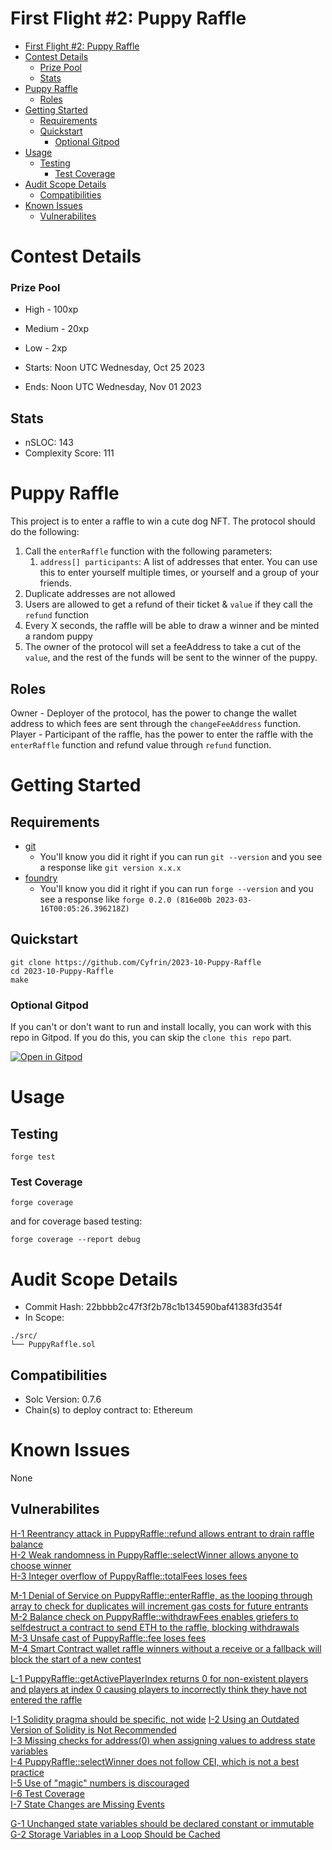 # First Flight #2: Puppy Raffle

- [First Flight #2: Puppy Raffle](#first-flight-2-puppy-raffle)
- [Contest Details](#contest-details)
    - [Prize Pool](#prize-pool)
  - [Stats](#stats)
- [Puppy Raffle](#puppy-raffle)
  - [Roles](#roles)
- [Getting Started](#getting-started)
  - [Requirements](#requirements)
  - [Quickstart](#quickstart)
    - [Optional Gitpod](#optional-gitpod)
- [Usage](#usage)
  - [Testing](#testing)
    - [Test Coverage](#test-coverage)
- [Audit Scope Details](#audit-scope-details)
  - [Compatibilities](#compatibilities)
- [Known Issues](#known-issues)
  - [Vulnerabilites](#vulnerabilites)

# Contest Details

### Prize Pool

- High - 100xp
- Medium - 20xp
- Low - 2xp

- Starts: Noon UTC Wednesday, Oct 25 2023
- Ends: Noon UTC Wednesday, Nov 01 2023

## Stats

- nSLOC: 143
- Complexity Score: 111

[//]: # (contest-details-open)

# Puppy Raffle

This project is to enter a raffle to win a cute dog NFT. The protocol should do the following:

1. Call the `enterRaffle` function with the following parameters:
   1. `address[] participants`: A list of addresses that enter. You can use this to enter yourself multiple times, or yourself and a group of your friends.
2. Duplicate addresses are not allowed
3. Users are allowed to get a refund of their ticket & `value` if they call the `refund` function
4. Every X seconds, the raffle will be able to draw a winner and be minted a random puppy
5. The owner of the protocol will set a feeAddress to take a cut of the `value`, and the rest of the funds will be sent to the winner of the puppy.

## Roles

Owner - Deployer of the protocol, has the power to change the wallet address to which fees are sent through the `changeFeeAddress` function.
Player - Participant of the raffle, has the power to enter the raffle with the `enterRaffle` function and refund value through `refund` function.

[//]: # (contest-details-close)

[//]: # (getting-started-open)

# Getting Started

## Requirements

- [git](https://git-scm.com/book/en/v2/Getting-Started-Installing-Git)
  - You'll know you did it right if you can run `git --version` and you see a response like `git version x.x.x`
- [foundry](https://getfoundry.sh/)
  - You'll know you did it right if you can run `forge --version` and you see a response like `forge 0.2.0 (816e00b 2023-03-16T00:05:26.396218Z)`

## Quickstart

```
git clone https://github.com/Cyfrin/2023-10-Puppy-Raffle
cd 2023-10-Puppy-Raffle
make
```

### Optional Gitpod

If you can't or don't want to run and install locally, you can work with this repo in Gitpod. If you do this, you can skip the `clone this repo` part.

[![Open in Gitpod](https://gitpod.io/button/open-in-gitpod.svg)](https://gitpod.io/#github.com/Cyfrin/3-passwordstore-audit)

# Usage

## Testing

```
forge test
```

### Test Coverage

```
forge coverage
```

and for coverage based testing:

```
forge coverage --report debug
```

[//]: # (getting-started-close)

[//]: # (scope-open)

# Audit Scope Details

- Commit Hash: 22bbbb2c47f3f2b78c1b134590baf41383fd354f
- In Scope:

```
./src/
└── PuppyRaffle.sol
```

## Compatibilities

- Solc Version: 0.7.6
- Chain(s) to deploy contract to: Ethereum

[//]: # (scope-close)

[//]: # (known-issues-open)

# Known Issues

None

[//]: # (known-issues-close)


## Vulnerabilites

[H-1 Reentrancy attack in PuppyRaffle::refund allows entrant to drain raffle balance](Vulnerabilities.md#h-1-reentrancy-attack-in-puppyrafflerefund-allows-entrant-to-drain-raffle-balance) \
[H-2 Weak randomness in PuppyRaffle::selectWinner allows anyone to choose winner](Vulnerabilities.md#h-2-weak-randomness-in-puppyraffleselectwinner-allows-anyone-to-choose-winner) \
[H-3 Integer overflow of PuppyRaffle::totalFees loses fees](Vulnerabilities.md#h-3-integer-overflow-of-puppyraffletotalfees-loses-fees)

[M-1 Denial of Service on PuppyRaffle::enterRaffle, as the looping through array to check for duplicates will increment gas costs for future entrants](Vulnerabilities.md#m-1-denial-of-service-on-puppyraffleenterraffle-as-the-looping-through-array-to-check-for-duplicates-will-increment-gas-costs-for-future-entrants) \
[M-2 Balance check on PuppyRaffle::withdrawFees enables griefers to selfdestruct a contract to send ETH to the raffle, blocking withdrawals](Vulnerabilities.md#m-2-balance-check-on-puppyrafflewithdrawfees-enables-griefers-to-selfdestruct-a-contract-to-send-eth-to-the-raffle-blocking-withdrawals) \
[M-3 Unsafe cast of PuppyRaffle::fee loses fees](Vulnerabilities.md#m-3-unsafe-cast-of-puppyrafflefee-loses-fees) \
[M-4 Smart Contract wallet raffle winners without a receive or a fallback will block the start of a new contest](Vulnerabilities.md#m-4-smart-contract-wallet-raffle-winners-without-a-receive-or-a-fallback-will-block-the-start-of-a-new-contest)

[L-1 PuppyRaffle::getActivePlayerIndex returns 0 for non-existent players and players at index 0 causing players to incorrectly think they have not entered the raffle](Vulnerabilities.md#l-1-puppyrafflegetactiveplayerindex-returns-0-for-non-existent-players-and-players-at-index-0-causing-players-to-incorrectly-think-they-have-not-entered-the-raffle)

[I-1 Solidity pragma should be specific, not wide](Vulnerabilities.md#i-1-passwordstore-getpassword)
[I-2 Using an Outdated Version of Solidity is Not Recommended](Vulnerabilities.md#i-2) \
[I-3 Missing checks for address(0) when assigning values to address state variables](Vulnerabilities.md#i-3-missing-checks-for-address0-when-assigning-values-to-address-state-variables) \
[I-4 PuppyRaffle::selectWinner does not follow CEI, which is not a best practice](Vulnerabilities.md#i-4-puppyraffleselectWinner-does-not-follow-cei-which-is-not-a-best-practice) \
[I-5 Use of "magic" numbers is discouraged](Vulnerabilities.md#i-5-use-of-magic-numbers-is-discouraged) \
[I-6 Test Coverage](Vulnerabilities.md#i-6-test-coverage) \
[I-7 State Changes are Missing Events](Vulnerabilities.md#i-7-state-changes-are-missing-events)

[G-1 Unchanged state variables should be declared constant or immutable](Vulnerabilities.md#g-1-unchanged-state-variables-should-be-declared-constant-or-immutable) \
[G-2 Storage Variables in a Loop Should be Cached](Vulnerabilities.md#g-2-storage-variables-in-a-loop-should-be-cached)
